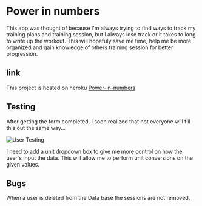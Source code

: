 # Power in numbers

This app was thought of because I'm always trying to find ways to track my training plans and training session, but I always lose track or it takes to long to write up the workout. This will hopefuly save me time, help me be more organized and gain knowledge of others training session for better progression. 

## link

This project is hosted on heroku [Power-in-numbers](https://power-in-numbers.herokuapp.com/login)

## Testing

After getting the form completed, I soon realized that not everyone will fill this out the same way... 

![User Testing]('https://github.com/Fordalex/power-in-numbers/blob/master/readme/user_testing.png', "User testing")

I need to add a unit dropdown box to give me more control on how the user's input the data. This will allow me to perform unit conversions on the given values.

## Bugs

When a user is deleted from the Data base the sessions are not removed.